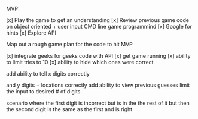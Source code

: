MVP:

[x] Play the game to get an understanding
[x] Review previous game code on object oriented + user input CMD line game programmind
[x] Google for hints
[x] Explore API

Map out a rough game plan for the code to hit MVP

[x] integrate geeks for geeks code with API
[x] get game running
[x] ability to limit tries to 10
[x] ability to hide which ones were correct

add ability to tell x digits correctly

and y digits + locations correctly
add ability to view previous guesses
limit the input to desired # of digits

scenario where the first digit is incorrect but is in the the rest of it but then the second digit is the same as the first and is right


